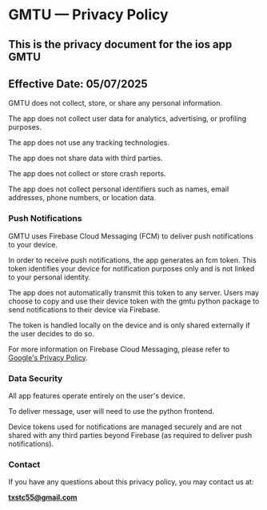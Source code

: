 # GMTU — Privacy Policy

## This is the privacy document for the ios app GMTU

## Effective Date: 05/07/2025

GMTU does not collect, store, or share any personal information.

The app does not collect user data for analytics, advertising, or profiling purposes.

The app does not use any tracking technologies.

The app does not share data with third parties.

The app does not collect or store crash reports.

The app does not collect personal identifiers such as names, email addresses, phone numbers, or location data.

### Push Notifications

GMTU uses Firebase Cloud Messaging (FCM) to deliver push notifications to your device.

In order to receive push notifications, the app generates an fcm token. This token identifies your device for notification purposes only and is not linked to your personal identity.

The app does not automatically transmit this token to any server.
Users may choose to copy and use their device token with the gmtu python package to send notifications to their device via Firebase.

The token is handled locally on the device and is only shared externally if the user decides to do so.

For more information on Firebase Cloud Messaging, please refer to [Google's Privacy Policy](https://policies.google.com/privacy).

### Data Security

All app features operate entirely on the user's device.

To deliver message, user will need to use the python frontend.

Device tokens used for notifications are managed securely and are not shared with any third parties beyond Firebase (as required to deliver push notifications).

### Contact

If you have any questions about this privacy policy, you may contact us at:

**txstc55@gmail.com**
